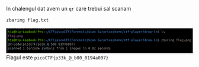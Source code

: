 In chalengul dat avem un `qr` care trebui sal scanam
```bash
zbarimg flag.txt
```
![alt text](image/qr_1.png)
Flagul este `picoCTF{p33k_@_b00_0194a007}`